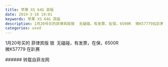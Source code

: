 ```yaml
---
title: 苹果 XS 64G 菲版
date: 2019-3-18 19:01
keywords: 苹果 XS 64G 菲版
description: 1月20号买的菲律宾版银  无磕碰，有发票，在保，6500R  微K57779在趴赛
categories: used
---
```

<td class="t_f" id="postmessage_3251679">

1月20号买的 菲律宾版 银  无磕碰，有发票，在保，6500R  <br/>
微K57779 在趴赛<br/>
</td>
###### 转载自菲龙网